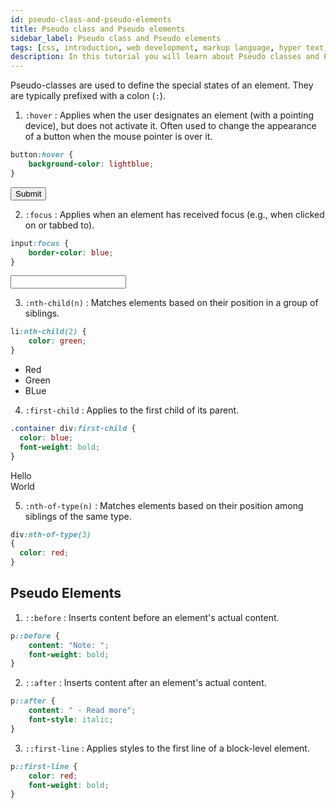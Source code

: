 ```yaml
---
id: pseudo-class-and-pseudo-elements
title: Pseudo class and Pseudo elements
sidebar_label: Pseudo class and Pseudo elements
tags: [css, introduction, web development, markup language, hyper text, web pages, career opportunities, personal growth, web-development, web design, web pages, websites, career opportunities, contribute to the web, stay relevant, express yourself, learn other technologies, have fun,pseudo classes,pseudo elements]
description: In this tutorial you will learn about Pseudo classes and Pseudo elements in CSS 
---
```


Pseudo-classes are used to define the special states of an element. They are typically prefixed with a colon (`:`).


1. `:hover` : Applies when the user designates an element (with a pointing device), but does not activate it. Often used to change the appearance of a button when the mouse pointer is over it.

```css
button:hover {
    background-color: lightblue;
}
```

<BrowserWindow url="http://127.0.0.1:5500/index.html">
<button type="submit">Submit</button>
    <style>{`
      button:hover {
        background-color: lightblue;
      }
    `}</style>
</BrowserWindow>


2. `:focus` : Applies when an element has received focus (e.g., when clicked on or tabbed to).

```css
input:focus {
    border-color: blue;
}
```

<BrowserWindow url="http://127.0.0.1:5500/index.html">
<input type="text" required>
<style>
  {`input:focus {
    border-color: blue;
}`}
</style>
</BrowserWindow>

3. `:nth-child(n)` : Matches elements based on their position in a group of siblings.

```css
li:nth-child(2) {
    color: green;
}
```

<BrowserWindow url="http://127.0.0.1:5500/index.html">
<ul>
      <li>Red</li>
      <li>Green</li>
      <li>BLue</li>
</ul>
<style>
  {`
    li:nth-child(2) {
    color: green;
    }
 `}
</style>
</BrowserWindow>


4. `:first-child` : Applies to the first child of its parent.

```css
.container div:first-child {
  color: blue;
  font-weight: bold;
}
```

<BrowserWindow url="http://127.0.0.1:5500/index.html">
<div className="pseudo_container">
      <div>Hello</div>
      <div>World</div>
    </div>
  <style>
    {`.pseudo_container div:first-child {
      color: blue;
      font-weight: bold;
    }`}
  </style>
</BrowserWindow>

5. `:nth-of-type(n)` : Matches elements based on their position among siblings of the same type.

```css
div:nth-of-type(3)
{
  color: red;
}
```

## Pseudo Elements

1. `::before` : Inserts content before an element's actual content.

```css
p::before {
    content: "Note: ";
    font-weight: bold;
}
```

2. `::after` : Inserts content after an element's actual content.

```css
p::after {
    content: " - Read more";
    font-style: italic;
}
```

3. `::first-line` : Applies styles to the first line of a block-level element.

```css
p::first-line {
    color: red;
    font-weight: bold;
}
```
